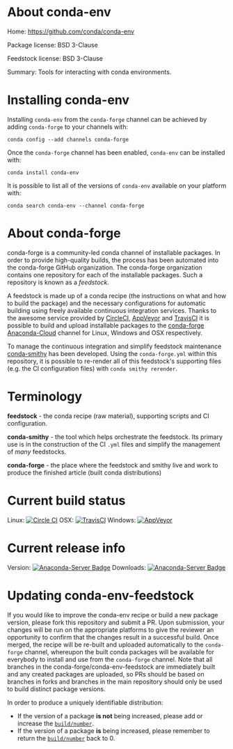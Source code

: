 About conda-env
===============

Home: https://github.com/conda/conda-env

Package license: BSD 3-Clause

Feedstock license: BSD 3-Clause

Summary: Tools for interacting with conda environments.



Installing conda-env
====================

Installing `conda-env` from the `conda-forge` channel can be achieved by adding `conda-forge` to your channels with:

```
conda config --add channels conda-forge
```

Once the `conda-forge` channel has been enabled, `conda-env` can be installed with:

```
conda install conda-env
```

It is possible to list all of the versions of `conda-env` available on your platform with:

```
conda search conda-env --channel conda-forge
```



About conda-forge
=================

conda-forge is a community-led conda channel of installable packages.
In order to provide high-quality builds, the process has been automated into the
conda-forge GitHub organization. The conda-forge organization contains one repository
for each of the installable packages. Such a repository is known as a *feedstock*.

A feedstock is made up of a conda recipe (the instructions on what and how to build
the package) and the necessary configurations for automatic building using freely
available continuous integration services. Thanks to the awesome service provided by
[CircleCI](https://circleci.com/), [AppVeyor](http://www.appveyor.com/)
and [TravisCI](https://travis-ci.org/) it is possible to build and upload installable
packages to the [conda-forge](https://anaconda.org/conda-forge)
[Anaconda-Cloud](http://docs.anaconda.org/) channel for Linux, Windows and OSX respectively.

To manage the continuous integration and simplify feedstock maintenance
[conda-smithy](http://github.com/conda-forge/conda-smithy) has been developed.
Using the ``conda-forge.yml`` within this repository, it is possible to re-render all of
this feedstock's supporting files (e.g. the CI configuration files) with ``conda smithy rerender``.


Terminology
===========

**feedstock** - the conda recipe (raw material), supporting scripts and CI configuration.

**conda-smithy** - the tool which helps orchestrate the feedstock.
                   Its primary use is in the construction of the CI ``.yml`` files
                   and simplify the management of *many* feedstocks.

**conda-forge** - the place where the feedstock and smithy live and work to
                  produce the finished article (built conda distributions)

Current build status
====================

Linux: [![Circle CI](https://circleci.com/gh/conda-forge/conda-env-feedstock.svg?style=shield)](https://circleci.com/gh/conda-forge/conda-env-feedstock)
OSX: [![TravisCI](https://travis-ci.org/conda-forge/conda-env-feedstock.svg?branch=master)](https://travis-ci.org/conda-forge/conda-env-feedstock)
Windows: [![AppVeyor](https://ci.appveyor.com/api/projects/status/github/conda-forge/conda-env-feedstock?svg=True)](https://ci.appveyor.com/project/conda-forge/conda-env-feedstock/branch/master)

Current release info
====================
Version: [![Anaconda-Server Badge](https://anaconda.org/conda-forge/conda-env/badges/version.svg)](https://anaconda.org/conda-forge/conda-env)
Downloads: [![Anaconda-Server Badge](https://anaconda.org/conda-forge/conda-env/badges/downloads.svg)](https://anaconda.org/conda-forge/conda-env)


Updating conda-env-feedstock
============================

If you would like to improve the conda-env recipe or build a new
package version, please fork this repository and submit a PR. Upon submission,
your changes will be run on the appropriate platforms to give the reviewer an
opportunity to confirm that the changes result in a successful build. Once
merged, the recipe will be re-built and uploaded automatically to the
`conda-forge` channel, whereupon the built conda packages will be available for
everybody to install and use from the `conda-forge` channel.
Note that all branches in the conda-forge/conda-env-feedstock are
immediately built and any created packages are uploaded, so PRs should be based
on branches in forks and branches in the main repository should only be used to
build distinct package versions.

In order to produce a uniquely identifiable distribution:
 * If the version of a package **is not** being increased, please add or increase
   the [``build/number``](http://conda.pydata.org/docs/building/meta-yaml.html#build-number-and-string).
 * If the version of a package **is** being increased, please remember to return
   the [``build/number``](http://conda.pydata.org/docs/building/meta-yaml.html#build-number-and-string)
   back to 0.
